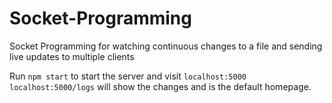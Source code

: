 # Socket-Programming
Socket Programming for watching continuous changes to a file and sending live updates to multiple clients

Run ```npm start``` to start the server and visit ```localhost:5000```
```localhost:5000/logs``` will show the changes and is the default homepage.
